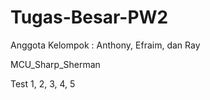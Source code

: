 # Tugas-Besar-PW2
Anggota Kelompok : Anthony, Efraim, dan Ray

MCU_Sharp_Sherman

Test 1, 2, 3, 4, 5